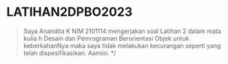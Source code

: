 # LATIHAN2DPBO2023
> Saya Anandita K NIM 2101114 mengerjakan soal Latihan 2 dalam mata kulia
h Desain dan Pemrograman Berorientasi Objek untuk keberkahanNya maka saya 
tidak melakukan kecurangan seperti yang telah dispesifikasikan. Aamiin. */
